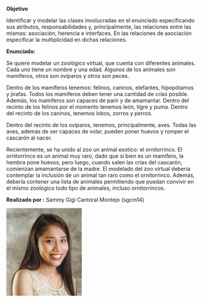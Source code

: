 
**Objetivo**

Identificar y modelar las clases involucradas en el enunciado especificando sus
atributos, responsabilidades y, principalmente, las relaciones entre las mismas:
asociación, herencia e interfaces. En las relaciones de asociación especificar la
multiplicidad en dichas relaciones.

**Enunciado:**

Se quiere modelar un zoológico virtual, que cuenta con diferentes animales. Cada uno
tiene un nombre y una edad. Algunos de los animales son mamíferos, otros son
ovíparos y otros son peces.

Dentro de los mamíferos tenemos: felinos, caninos, elefantes, hipopótamos y jirafas.
Todos los mamíferos deben tener una cantidad de crías posible. Además, los
mamíferos son capaces de parir y de amamantar. Dentro del recinto de los felinos por
el momento tenemos león, tigre y puma. Dentro del recinto de los caninos, tenemos lobos, zorros y perros.

Dentro del recinto de los ovíparos, tenemos, principalmente,
aves. Todas las aves, además de ser capaces de volar, pueden poner huevos y romper
el cascarón al nacer.

Recientemente, se ha unido al zoo un animal exotico: el ornitorrinco. El ornitorrinco es
un animal muy raro, dado que si bien es un mamífero, la hembra pone huevos, pero
luego, cuando salen las crias del cascarón, comienzan amamantarse de la madre. El
modelado del zoo virtual debería contemplar la inclusión de un animal tan raro como
el ornitorrinco. Además, debería contener una lista de animales permitiendo que
puedan convivir en el mismo zoológico todo tipo de animales, incluso ornitorrincos.


**Realizado por :** Sammy Gigi Cantoral Montejo (sgcm14)

<img src ="https://raw.githubusercontent.com/sgcm14/sgcm14/main/sammy.jpg" width="200">
